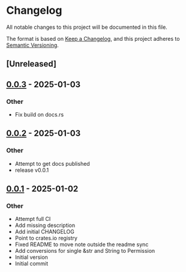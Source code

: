 # Changelog

All notable changes to this project will be documented in this file.

The format is based on [Keep a Changelog](https://keepachangelog.com/en/1.0.0/),
and this project adheres to [Semantic Versioning](https://semver.org/spec/v2.0.0.html).

## [Unreleased]

## [0.0.3](https://github.com/Seraph-Security/nats-jwt/compare/v0.0.2...v0.0.3) - 2025-01-03

### Other

- Fix build on docs.rs

## [0.0.2](https://github.com/Seraph-Security/nats-jwt/compare/v0.0.1...v0.0.2) - 2025-01-03

### Other

- Attempt to get docs published
- release v0.0.1

## [0.0.1](https://github.com/Seraph-Security/nats-jwt/releases/tag/v0.0.1) - 2025-01-02

### Other

- Attempt full CI
- Add missing description
- Add initial CHANGELOG
- Point to crates.io registry
- Fixed README to move note outside the readme sync
- Add conversions for single &str and String to Permission
- Initial version
- Initial commit



